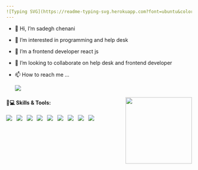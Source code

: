 ```yaml
---
![Typing SVG](https://readme-typing-svg.herokuapp.com?font=ubuntu&color=red&size=43&center=true&vCenter=true&lines=Hello+World;I+'m+sadegh;frontend+developer;Lifelong+Learner;Welcome+to+my+profile)
---
```

- 👋 Hi, I’m sadegh chenani
- 👀 I’m interested in programming and help desk
- 🌱 I’m a frontend developer  react js
- 💞️ I’m looking to collaborate on help desk and frontend developer
- 📫 How to reach me ...

  <a target="_blank" href="https://www.instagram.com/react_developerr"><img src="https://img.shields.io/badge/Instagram-E4405F?style=for-the-badge&logo=instagram&logoColor=white"/></a>&nbsp;&nbsp;



<div>
  <a href="https://github.com/sadeghch" align="right">
    <img height="180em" align="right" src="https://github-readme-stats.vercel.app/api/top-langs/?username=sadeghch&layout=compact&langs_count=7&theme=react"/>
  </a>
</div>

#### 🚀💻 Skills & Tools:
<p align="left">
  <img src="https://img.shields.io/badge/JavaScript-323330?style=for-the-badge&logo=javascript&logoColor=F7DF1E"/>&nbsp;&nbsp;
  <img src="https://img.shields.io/badge/HTML5-E34F26?style=for-the-badge&logo=html5&logoColor=white"/>&nbsp;&nbsp;
  <img src="https://img.shields.io/badge/CSS3-1572B6?style=for-the-badge&logo=css3&logoColor=white"/>&nbsp;&nbsp;
  <img src="https://img.shields.io/badge/Git-F05032?style=for-the-badge&logo=git&logoColor=white"/>&nbsp;&nbsp;
  <img src="https://img.shields.io/badge/React-000000?style=for-the-badge&logo=react&logoColor=61DAFB"/>&nbsp;&nbsp;
  <img src="https://img.shields.io/badge/npm-CB3837?style=for-the-badge&logo=npm&logoColor=white"/>&nbsp;&nbsp;
  <img src="https://img.shields.io/badge/Netlify-00C7B7?style=for-the-badge&logo=netlify&logoColor=white"/>&nbsp;&nbsp;
  <img src="https://img.shields.io/badge/GitHub-000000?style=for-the-badge&logo=github&logoColor=white"/>&nbsp;&nbsp;
  <img src="https://img.shields.io/badge/Visual_Studio_Code-0078D4?style=for-the-badge&logo=visual%20studio%20code&logoColor=white"/>&nbsp;&nbsp;
</p>


